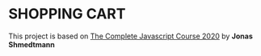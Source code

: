 # SHOPPING CART

This project is based on [The Complete Javascript Course 2020](https://www.udemy.com/share/101WfeBksSdFlTQHQ=/) by **Jonas Shmedtmann**
